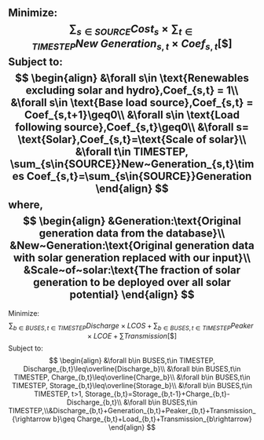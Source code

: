 Minimize:
$$
\sum_{s\in SOURCE}Cost_s\times\sum_{t\in{TIMESTEP}}New~Generation_{s,t}\times Coef_{s,t}[\$]
$$
Subject to:
$$
\begin{align}
&\forall s\in \text{Renewables excluding solar and hydro},Coef_{s,t} = 1\\
&\forall s\in \text{Base load source},Coef_{s,t} = Coef_{s,t+1}\geq0\\
&\forall s\in \text{Load following source},Coef_{s,t}\geq0\\
&\forall s= \text{Solar},Coef_{s,t}=\text{Scale of solar}\\
&\forall t\in TIMESTEP, \sum_{s\in{SOURCE}}New~Generation_{s,t}\times Coef_{s,t}=\sum_{s\in{SOURCE}}Generation
\end{align}
$$
where,
$$
\begin{align}
&Generation:\text{Original generation data from the database}\\
&New~Generation:\text{Original generation data with solar generation replaced with our input}\\
&Scale~of~solar:\text{The fraction of solar generation to be deployed over all solar potential}
\end{align}
$$
---

Minimize:
$$
\sum_{b\in{BUSES},t\in TIMESTEP}Discharge\times LCOS+\sum_{b\in{BUSES},t\in TIMESTEP}Peaker\times LCOE+\sum Transmission[\$]
$$
Subject to:
$$
\begin{align}
&\forall b\in BUSES,t\in TIMESTEP, Discharge_{b,t}\leq\overline{Discharge_b}\\
&\forall b\in BUSES,t\in TIMESTEP, Charge_{b,t}\leq\overline{Charge_b}\\
&\forall b\in BUSES,t\in TIMESTEP, Storage_{b,t}\leq\overline{Storage_b}\\
&\forall b\in BUSES,t\in TIMESTEP, t>1, Storage_{b,t}=Storage_{b,t-1}+Charge_{b,t}-Discharge_{b,t}\\
&\forall b\in BUSES,t\in TIMESTEP,\\&Discharge_{b,t}+Generation_{b,t}+Peaker_{b,t}+Transmission_{\rightarrow b}\geq
Charge_{b,t}+Load_{b,t}+Transmission_{b\rightarrow}
\end{align}
$$
